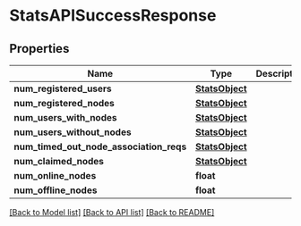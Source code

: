 # StatsAPISuccessResponse

## Properties
Name | Type | Description | Notes
------------ | ------------- | ------------- | -------------
**num_registered_users** | [**StatsObject**](StatsObject.md) |  | [optional] 
**num_registered_nodes** | [**StatsObject**](StatsObject.md) |  | [optional] 
**num_users_with_nodes** | [**StatsObject**](StatsObject.md) |  | [optional] 
**num_users_without_nodes** | [**StatsObject**](StatsObject.md) |  | [optional] 
**num_timed_out_node_association_reqs** | [**StatsObject**](StatsObject.md) |  | [optional] 
**num_claimed_nodes** | [**StatsObject**](StatsObject.md) |  | [optional] 
**num_online_nodes** | **float** |  | [optional] 
**num_offline_nodes** | **float** |  | [optional] 

[[Back to Model list]](../README.md#documentation-for-models) [[Back to API list]](../README.md#documentation-for-api-endpoints) [[Back to README]](../README.md)

